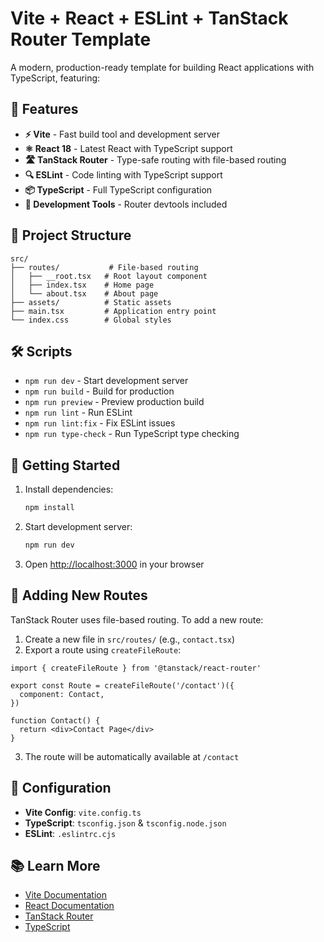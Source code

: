 # Vite + React + ESLint + TanStack Router Template

A modern, production-ready template for building React applications with TypeScript, featuring:

## 🚀 Features

- **⚡ Vite** - Fast build tool and development server
- **⚛️ React 18** - Latest React with TypeScript support
- **🛣️ TanStack Router** - Type-safe routing with file-based routing
- **🔍 ESLint** - Code linting with TypeScript support
- **📦 TypeScript** - Full TypeScript configuration
- **🎯 Development Tools** - Router devtools included

## 📁 Project Structure

```
src/
├── routes/           # File-based routing
│   ├── __root.tsx   # Root layout component
│   ├── index.tsx    # Home page
│   └── about.tsx    # About page
├── assets/          # Static assets
├── main.tsx         # Application entry point
└── index.css        # Global styles
```

## 🛠️ Scripts

- `npm run dev` - Start development server
- `npm run build` - Build for production
- `npm run preview` - Preview production build
- `npm run lint` - Run ESLint
- `npm run lint:fix` - Fix ESLint issues
- `npm run type-check` - Run TypeScript type checking

## 🚦 Getting Started

1. Install dependencies:
   ```bash
   npm install
   ```

2. Start development server:
   ```bash
   npm run dev
   ```

3. Open [http://localhost:3000](http://localhost:3000) in your browser

## 📝 Adding New Routes

TanStack Router uses file-based routing. To add a new route:

1. Create a new file in `src/routes/` (e.g., `contact.tsx`)
2. Export a route using `createFileRoute`:

```tsx
import { createFileRoute } from '@tanstack/react-router'

export const Route = createFileRoute('/contact')({
  component: Contact,
})

function Contact() {
  return <div>Contact Page</div>
}
```

3. The route will be automatically available at `/contact`

## 🔧 Configuration

- **Vite Config**: `vite.config.ts`
- **TypeScript**: `tsconfig.json` & `tsconfig.node.json`
- **ESLint**: `.eslintrc.cjs`

## 📚 Learn More

- [Vite Documentation](https://vitejs.dev/)
- [React Documentation](https://react.dev/)
- [TanStack Router](https://tanstack.com/router)
- [TypeScript](https://www.typescriptlang.org/)